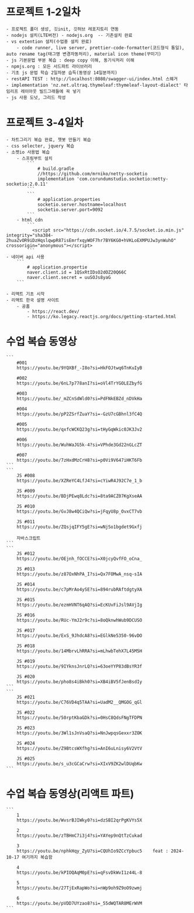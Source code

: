 # 프로젝트 1-2일차
    - 프로젝트 폴더 생성, 깃init, 깃허브 레포지토리 연동
    - nodejs 설치(LTE버전) - nodejs.org  -- 기존설치 완료
    - vs extention 설치(수업중 설치 완료)
        - code runner, live server, prettier-code-formatter(코드형식 통일), auto rename tag(태그명 변경자동처리), material icon theme(꾸미기)
    - js 기본문법 부분 복습 : deep copy 이해, 동기식처리 이해
    - npmjs.org : 모든 서드파트 라이브러리
    - 기초 js 문법 학습 2일차분 습득(동영상 14일분까지)
    - restAPI TEST : http://localhost:8080/swagger-ui/index.html 스웨거
    - implementation 'nz.net.ultraq.thymeleaf:thymeleaf-layout-dialect' 타임리프 레이아웃 빌드그래들에 꼭 넣기
    - js 사용 도넛, 그리드 작성

# 프로젝트 3-4일차
    - 차트그리기 복습 완료, 챗봇 만들기 복습
    - css selecter, jquery 복습
    - 소켓io 사용법 복습
        - 스프링부트 설치 
            ``` 
                # build.gradle
                //https://github.com/mrniko/netty-socketio
	            implementation 'com.corundumstudio.socketio:netty-socketio:2.0.11'
            ```
            ```
                # application.properties
                socketio.server.hostname=localhost
                socketio.server.port=9092
            ```
        - html cdn
            ```
              <script src="https://cdn.socket.io/4.7.5/socket.io.min.js" integrity="sha384-2huaZvOR9iDzHqslqwpR87isEmrfxqyWOF7hr7BY6KG0+hVKLoEXMPUJw3ynWuhO" crossorigin="anonymous"></script>
            ```
    - 네이버 api 사용
        ``` 
            # application.propertie
            naver.client.id = 1QSxRtIDsO2dOZ20Q66C
            naver.client.secret = uuSOJs8yaG
        ```
    
    - 리액트 기초 시작
    - 리액트 한국 설명 사이트
        - 공홈
            - https://react.dev/
            - https://ko.legacy.reactjs.org/docs/getting-started.html







# 수업 복습 동영상
    ```
        #001
        https://youtu.be/9YQXBf_-I8o?si=HkFOJtwq6TnKuIyB

        #002
        https://youtu.be/6nL7p778anI?si=oVl4TrYGOLEZbyfG

        #003
        https://youtu.be/_mZCnSdWld0?si=PdFNkEBZd_nDVkHa

        #004
        https://youtu.be/pP2ZSrfZuaY?si=-GzU7cGBhnl3fC4Q

        #005
        https://youtu.be/qxfcWCKQ23g?si=tHyGqWkic0JK3Jv2

        #006
        https://youtu.be/WuhWaJG5k-4?si=VPhde3Gd22nGLcZT

        #007
        https://youtu.be/7zHxdMzCrH8?si=p0Vi9V647iHKT6Fb
    ```
    ```
        JS #008
        https://youtu.be/XZReYC4LfJ4?si=cYiwR4J92C7e_1_b

        JS #009
        https://youtu.be/BDjPEwq8Ldc?si=8ta9ACZ07KgXseAA

        JS #010
        https://youtu.be/GvJ8w4QCiQw?si=jFqyU8p_OvxCT7vb

        JS #011
        https://youtu.be/ZQsjqIFY5gE?si=wNjSo1bgdet9Gxfj

        자바스크립트
    ```
    ```
        JS #012
        https://youtu.be/OEjnh_fOCCE?si=X0jcyQvfFO_oCna_

        JS #013
        https://youtu.be/z87OxNhPA_I?si=Qx7FOMwA_nsq-sIA

        JS #014
        https://youtu.be/c7pMrAo4ySE?si=894rubRAftdgtyXA

        JS #015
        https://youtu.be/ezmHVNT6qAQ?si=EcKUvFiJsl9AVjIg

        JS #016
        https://youtu.be/RUc-YmJ2r9c?si=8oQknwhWub9DCUSO

        JS #017
        https://youtu.be/ExS_9JhdcA8?si=EGlkNe5350-96vDO

        JS #018
        https://youtu.be/14MbrvLhRRA?si=mLhwbTehX7L45M5H

        JS #019
        https://youtu.be/9IYknsJnrLQ?si=63oeYYP83dBsYR3f

        JS #020
        https://youtu.be/pho8s4iBkh0?si=XB4iBV5fJenBsdIy
    ```
    ```
        JS #021
        https://youtu.be/C76VD4q5TAA?si=UadM2__QMGOG_qGl

        JS #022
        https://youtu.be/50rptKbaGDk?si=0HsC8QdsFNgTFDPN

        JS #023
        https://youtu.be/3Wl1sJnVsaQ?si=NnJwpqsGexxr3ZOK

        JS #024
        https://youtu.be/Z9BtcsWXfhg?si=AnI6uLnisy6V2VtV

        JS #025
        https://youtu.be/s_u3cGCaCrw?si=XIxV9ZK2wlDUqbKw
    ```

# 수업 복습 동영상(리액트 파트)
    ```
        1
        https://youtu.be/WvsrBJIWky0?si=dzSBI2qrPgKVYs5X

        2
        https://youtu.be/zTBHmC7i3j4?si=YAYep9nQtTzCukad

        3
        https://youtu.be/nphkHqy_ZyU?si=CQUhIo9ZCcYpbuc5    feat : 2024-10-17 여기까지 복습함

        4
        https://youtu.be/kPIOQAqM0pE?si=qFsvDkWvI1z44L-8   

        5
        https://youtu.be/27TjExRapWo?si=nWp9oh9Z9oO9zwmj

        6
        https://youtu.be/pVDD7UYzao8?si=_55dWQTAR8MErWVM
    ```



